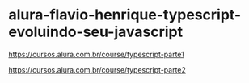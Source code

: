 # alura-flavio-henrique-typescript-evoluindo-seu-javascript

https://cursos.alura.com.br/course/typescript-parte1

https://cursos.alura.com.br/course/typescript-parte2
